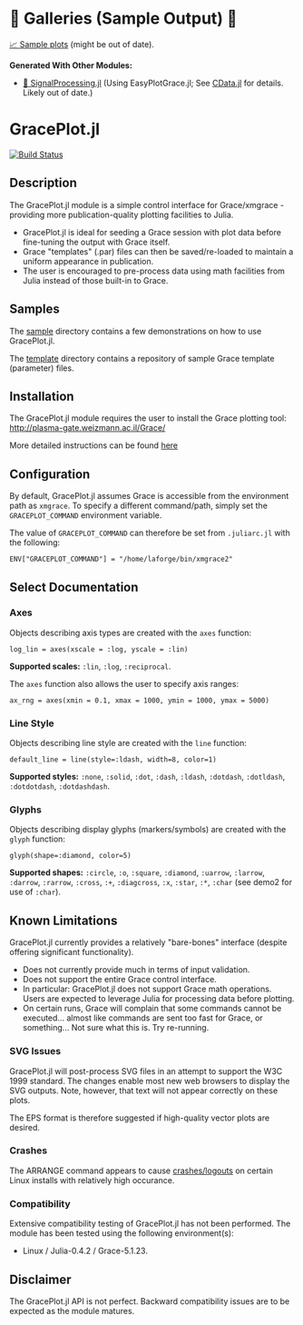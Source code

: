 # :art: Galleries (Sample Output) :art:

[:chart_with_upwards_trend: Sample plots](https://github.com/ma-laforge/FileRepo/tree/master/GracePlot/sampleplots/README.md) (might be out of date).

**Generated With Other Modules:**

 - [:satellite: SignalProcessing.jl](https://github.com/ma-laforge/FileRepo/tree/master/SignalProcessing/sampleplots/grace_old/README.md) (Using EasyPlotGrace.jl; See [CData.jl](https://github.com/ma-laforge/CData.jl) for details.  Likely out of date.)

# GracePlot.jl

[![Build Status](https://travis-ci.org/ma-laforge/GracePlot.jl.svg?branch=master)](https://travis-ci.org/ma-laforge/GracePlot.jl)

## Description

The GracePlot.jl module is a simple control interface for Grace/xmgrace - providing more publication-quality plotting facilities to Julia.

 - GracePlot.jl is ideal for seeding a Grace session with plot data before fine-tuning the output with Grace itself.
 - Grace "templates" (.par) files can then be saved/re-loaded to maintain a uniform appearance in publication.
 - The user is encouraged to pre-process data using math facilities from Julia instead of those built-in to Grace.

## Samples

The [sample](sample/) directory contains a few demonstrations on how to use GracePlot.jl.

The [template](sample/template/) directory contains a repository of sample Grace template (parameter) files.

## Installation

The GracePlot.jl module requires the user to install the Grace plotting tool:<br>
<http://plasma-gate.weizmann.ac.il/Grace/>

More detailed instructions can be found [here](https://github.com/ma-laforge/HowTo/blob/master/grace/grace_install.md#Installation)

## Configuration

By default, GracePlot.jl assumes Grace is accessible from the environment path as `xmgrace`.  To specify a different command/path, simply set the `GRACEPLOT_COMMAND` environment variable.

The value of `GRACEPLOT_COMMAND` can therefore be set from `.juliarc.jl` with the following:

	ENV["GRACEPLOT_COMMAND"] = "/home/laforge/bin/xmgrace2"

## Select Documentation

### Axes

Objects describing axis types are created with the `axes` function:
```
log_lin = axes(xscale = :log, yscale = :lin)
```
**Supported scales:** `:lin`, `:log`, `:reciprocal`.

The `axes` function also allows the user to specify axis ranges:
```
ax_rng = axes(xmin = 0.1, xmax = 1000, ymin = 1000, ymax = 5000)
```

### Line Style

Objects describing line style are created with the `line` function:
```
default_line = line(style=:ldash, width=8, color=1)
```

**Supported styles:** `:none`, `:solid`, `:dot`, `:dash`, `:ldash`, `:dotdash`, `:dotldash`, `:dotdotdash`, `:dotdashdash`.

### Glyphs

Objects describing display glyphs (markers/symbols) are created with the `glyph` function:
```
glyph(shape=:diamond, color=5)
```

**Supported shapes:** `:circle`, `:o`, `:square`, `:diamond`, `:uarrow`, `:larrow`, `:darrow`, `:rarrow`, `:cross`, `:+`, `:diagcross`, `:x`, `:star`, `:*`, `:char` (see demo2 for use of `:char`).

## Known Limitations

GracePlot.jl currently provides a relatively "bare-bones" interface (despite offering significant functionality).

 - Does not currently provide much in terms of input validation.
 - Does not support the entire Grace control interface.
  - In particular: GracePlot.jl does not support Grace math operations.  Users are expected to leverage Julia for processing data before plotting.
 - On certain runs, Grace will complain that some commands cannot be executed... almost like commands are sent too fast for Grace, or something...  Not sure what this is.  Try re-running.

### SVG Issues

GracePlot.jl will post-process SVG files in an attempt to support the W3C 1999 standard.  The changes enable most new web browsers to display the SVG outputs.  Note, however, that text will not appear correctly on these plots.

The EPS format is therefore suggested if high-quality vector plots are desired.

### Crashes

The ARRANGE command appears to cause [crashes/logouts](CrashIssues.md) on certain Linux installs with relatively high occurance.

### Compatibility

Extensive compatibility testing of GracePlot.jl has not been performed.  The module has been tested using the following environment(s):

 - Linux / Julia-0.4.2 / Grace-5.1.23.

## Disclaimer

The GracePlot.jl API is not perfect.  Backward compatibility issues are to be expected as the module matures.
